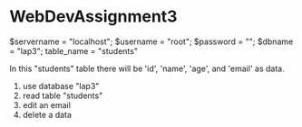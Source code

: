 # WebDevAssignment3
$servername = "localhost";
$username = "root";
$password = "";
$dbname = "lap3";
table_name = "students"

In this "students" table there will be 'id', 'name', 'age', and 'email' as data.

1. use database "lap3"
2. read table "students"
3. edit an email
4. delete a data
